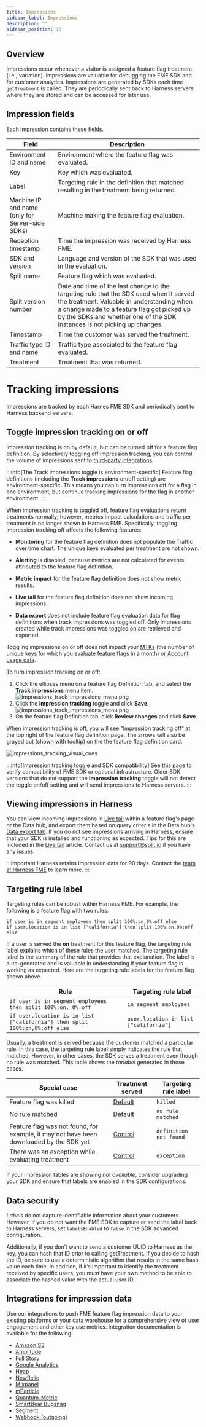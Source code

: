 ```yaml
---
title: Impressions
sidebar_label: Impressions
description: ""
sidebar_position: 18
---
```


<p>
  <button hidden style={{borderRadius:'8px', border:'1px', fontFamily:'Courier New', fontWeight:'800', textAlign:'left'}}> help.split.io link: https://help.split.io/hc/en-us/articles/360020585192-Impressions <br /> ✘ images still hosted on help.split.io </button>
</p>

## Overview

Impressions occur whenever a visitor is assigned a feature flag treatment (i.e., variation). Impressions are valuable for debugging the FME SDK and for customer analytics. Impressions are generated by SDKs each time `getTreatment` is called. They are periodically sent back to Harness servers where they are stored and can be accessed for later use.

## Impression fields
Each impression contains these fields.

| Field | Description |
| --- | --- |
| Environment ID and name | Environment where the feature flag was evaluated. |
| Key | Key which was evaluated. |
| Label | Targeting rule in the definition that matched resulting in the treatment being returned. |
| Machine IP and name <br /> (only for Server-side SDKs) | Machine making the feature flag evaluation. |
| Reception timestamp | Time the impression was received by Harness FME. |
| SDK and version | Language and version of the SDK that was used in the evaluation. |
| Split name | Feature flag which was evaluated. |
| Split version number | Date and time of the last change to the targeting rule that the SDK used when it served the treatment. Valuable in understanding when a change made to a feature flag got picked up by the SDKs and whether one of the SDK instances is not picking up changes. |
| Timestamp | Time the customer was served the treatment. |
| Traffic type ID and name | Traffic type associated to the feature flag evaluated. |
| Treatment | Treatment that was returned. |

# Tracking impressions

Impressions are tracked by each Harnes FME SDK and periodically sent to Harness backend servers.

## Toggle impression tracking on or off

Impression tracking is on by default, but can be turned off for a feature flag definition. By selectively toggling off impression tracking, you can control the volume of impressions sent to [third-party integrations](#integrations-for-impression-data).

:::info[The Track impressions toggle is environment-specific]
Feature flag definitions (including the **Track impressions** on/off setting) are environment-specific. This means you can turn impressions off for a flag in one environment, but continue tracking impressions for the flag in another environment.
:::

When impression tracking is toggled off, feature flag evaluations return treatments normally; however, metrics impact calculations and traffic per treatment is no longer shown in Harness FME. Specifically, toggling impression tracking off affects the following features:

* **Monitoring** for the feature flag definition does not populate the Traffic over time chart. The unique keys evaluated per treatment are not shown.

* **Alerting** is disabled, because metrics are not calculated for events attributed to the feature flag definition.

* **Metric impact** for the feature flag definition does not show metric results.

* **Live tail** for the feature flag definition does not show incoming impressions.

* **Data export** does not include feature flag evaluation data for flag definitions when track impressions was toggled off. Only impressions created while track impressions was toggled on are retrieved and exported.

Toggling impressions on or off does not impact your [MTKs](https://help.split.io/hc/en-us/articles/26978089134349-MTK-Usage-and-Comparing-Counts#what-is-an-mtk) (the number of unique keys for which you evaluate feature flags in a month) or [Account usage data](https://help.split.io/hc/en-us/articles/360034159232-Account-usage-data#usage-data).

To turn impression tracking on or off:
1. Click the ellipses menu on a feature flag Definition tab, and select the **Track impressions** menu item.<br /> <img src="https://help.split.io/hc/article_attachments/35053650715533" alt="impressions_track_impressions_menu.png" />
2. Click the **Impression tracking** toggle and click **Save**.<br /> <img src="https://help.split.io/hc/article_attachments/35323674270733" alt="impressions_track_impressions_menu.png" />
3. On the feature flag Definition tab, click **Review changes** and click **Save**.

When impression tracking is off, you will see "Impression tracking off" at the top right of the feature flag definition page. The arrows will also be grayed out (shown with tooltip) on the the feature flag definition card.

<img src="https://help.split.io/hc/article_attachments/35322655221389" alt="impressions_tracking_visual_cues" />

:::info[Impression tracking toggle and SDK compatibility]
See [this page](https://help.split.io/hc/en-us/articles/35323687042573-Is-the-feature-flag-impression-toggle-supported-by-my-SDK-version) to verify compatibility of FME SDK or optional infrastructure. Older SDK versions that do not support the **Impression tracking** toggle will not detect the toggle on/off setting and will send impressions to Harness servers.
:::

## Viewing impressions in Harness

You can view incoming impressions in [Live tail](https://help.split.io/hc/en-us/articles/360044867032-Live-tail) within a feature flag's page or the Data hub, and export them based on query criteria in the Data hub's [Data export tab](https://help.split.io/hc/en-us/articles/360048120112-Export-data). If you do not see impressions arriving in Harness, ensure that your SDK is installed and functioning as expected. Tips for this are included in the [Live tail](https://help.split.io/hc/en-us/articles/360044867032-Live-tail) article. Contact us at [support@split.io](mailto:support@split.io) if you have any issues. 

:::important
Harness retains impression data for 90 days. Contact the [team at Harness FME](support@split.io) to learn more.
:::

## Targeting rule label
 
Targeting rules can be robust within Harness FME. For example, the following is a feature flag with two rules:

```
if user is in segment employees then split 100%:on,0%:off else
if user.location is in list ["california"] then split 100%:on,0%:off else
```

If a user is served the **on** treatment for this feature flag, the targeting rule label explains which of these rules the user matched. The targeting rule label is the summary of the rule that provides that explanation. The label is auto-generated and is valuable in understanding if your feature flag is working as expected. Here are the targeting rule labels for the feature flag shown above.

| **Rule** | **Targeting rule label** | 
| --- | --- | 
| `if user is in segment employees then split 100%:on, 0%:off` | `in segment employees` |
| `if user.location is in list ["california"] then split 100%:on,0%:off else` | `user.location in list ["california"]` |
 
Usually, a treatment is served because the customer matched a particular rule. In this case, the targeting rule label simply indicates the rule that matched. However, in other cases, the SDK serves a treatment even though no rule was matched. This table shows the *tarlabel* generated in those cases.
 
| **Special case** | **Treatment served** | **Targeting rule label** |
| --- | --- | --- |
| Feature flag was killed | [Default](https://help.split.io/hc/en-us/articles/360020528192) | `killed` |
| No rule matched | [Default](https://help.split.io/hc/en-us/articles/360020528192) | `no rule matched` |
| Feature flag was not found, for example, it may not have been downloaded by the SDK yet | [Control](https://help.split.io/hc/en-us/articles/360020528072) | `definition not found` |
| There was an exception while evaluating treatment | [Control](https://help.split.io/hc/en-us/articles/360020528072) | `exception`  |

If your impression tables are showing *not available*, consider upgrading your SDK and ensure that labels are enabled in the SDK configurations.

## Data security
 
*Labels* do not capture identifiable information about your customers. However, if you do not want the FME SDK to capture or send the label back to Harness servers, set `labelsEnabled` to `false` in the SDK advanced configuration.

Additionally, if you don’t want to send a customer UUID to Harness as the key, you can hash that ID prior to calling getTreatment. If you decide to hash the ID, be sure to use a deterministic algorithm that results in the same hash value each time. In addition, if it’s important to identify the treatment received by specific users, you must have your own method to be able to associate the hashed value with the actual user ID.

## Integrations for impression data

Use our integrations to push FME feature flag impression data to your existing platforms or your data warehouse for a comprehensive view of user engagement and other key use metrics. Integration documentation is available for the following:
- [Amazon S3](https://help.split.io/hc/en-us/articles/360053674072-Amazon-S3)
- [Amplitude](https://help.split.io/hc/en-us/articles/360046658932-Amplitude)
- [Full Story](https://help.split.io/hc/en-us/articles/360045937831-FullStory)
- [Google Analytics](https://help.split.io/hc/en-us/articles/360040838752-Google-Analytics)
- [Heap](https://help.split.io/hc/en-us/articles/360035207311-Heap)
- [NewRelic](https://help.split.io/hc/en-us/articles/360020695432-New-Relic)
- [Mixpanel](https://help.split.io/hc/en-us/articles/360045503191-Mixpanel)
- [mParticle](https://help.split.io/hc/en-us/articles/360038306272-mParticle-)
- [Quantum-Metric](https://help.split.io/hc/en-us/articles/4423968122381-Quantum-Metric)
- [SmartBear Bugsnag](https://help.split.io/hc/en-us/articles/5709939011085-Bugsnag)
- [Segment](https://help.split.io/hc/en-us/articles/360020742532)
- [Webhook (outgoing)](https://help.split.io/hc/en-us/articles/360020700232)